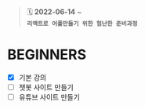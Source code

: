 > :spiral_calendar: __2022-06-14__ ~<br/>
> __`리액트로 어플만들기 위한 험난한 준비과정`__

# BEGINNERS
- [x] 기본 강의
- [ ] 챗봇 사이트 만들기
- [ ] 유튜브 사이트 만들기